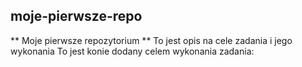 ## moje-pierwsze-repo ##
** Moje pierwsze repozytorium **
To jest opis na cele zadania i jego wykonania
To jest konie dodany celem wykonania zadania:
